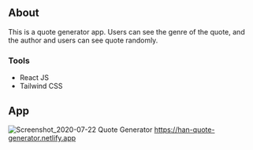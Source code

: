 ## About 
This is a quote generator app. Users can see the genre of the quote, and the author and users can see quote randomly.

### Tools 
- React JS
- Tailwind CSS

## App
![Screenshot_2020-07-22 Quote Generator](https://user-images.githubusercontent.com/59257112/88087029-7b366100-cbb2-11ea-9e04-da30b52a4813.png)
https://han-quote-generator.netlify.app
